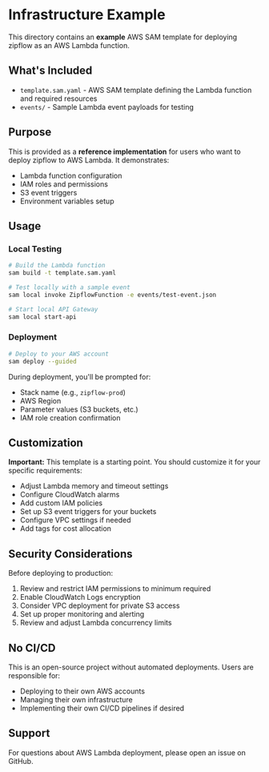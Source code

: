 # Infrastructure Example

This directory contains an **example** AWS SAM template for deploying zipflow as an AWS Lambda function.

## What's Included

- `template.sam.yaml` - AWS SAM template defining the Lambda function and required resources
- `events/` - Sample Lambda event payloads for testing

## Purpose

This is provided as a **reference implementation** for users who want to deploy zipflow to AWS Lambda. It demonstrates:

- Lambda function configuration
- IAM roles and permissions
- S3 event triggers
- Environment variables setup

## Usage

### Local Testing

```bash
# Build the Lambda function
sam build -t template.sam.yaml

# Test locally with a sample event
sam local invoke ZipflowFunction -e events/test-event.json

# Start local API Gateway
sam local start-api
```

### Deployment

```bash
# Deploy to your AWS account
sam deploy --guided
```

During deployment, you'll be prompted for:
- Stack name (e.g., `zipflow-prod`)
- AWS Region
- Parameter values (S3 buckets, etc.)
- IAM role creation confirmation

## Customization

**Important:** This template is a starting point. You should customize it for your specific requirements:

- Adjust Lambda memory and timeout settings
- Configure CloudWatch alarms
- Add custom IAM policies
- Set up S3 event triggers for your buckets
- Configure VPC settings if needed
- Add tags for cost allocation

## Security Considerations

Before deploying to production:

1. Review and restrict IAM permissions to minimum required
2. Enable CloudWatch Logs encryption
3. Consider VPC deployment for private S3 access
4. Set up proper monitoring and alerting
5. Review and adjust Lambda concurrency limits

## No CI/CD

This is an open-source project without automated deployments. Users are responsible for:

- Deploying to their own AWS accounts
- Managing their own infrastructure
- Implementing their own CI/CD pipelines if desired

## Support

For questions about AWS Lambda deployment, please open an issue on GitHub.

